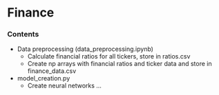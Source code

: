 # Finance

### Contents 
+ Data preprocessing (data_preprocessing.ipynb)
	- Calculate financial ratios for all tickers, store in ratios.csv
	- Create np arrays with financial ratios and ticker data and store in finance_data.csv
+ model_creation.py
    - Create neural networks
...
